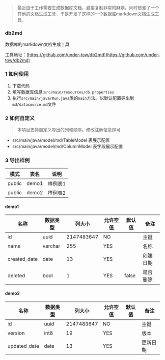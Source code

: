 > 最近由于工作需要生成数据库文档，直接复制非常的麻烦。同时借鉴了一个其他的文档生成工具，于是开发了这样的一个数据库markdown文档生成工具。

### db2md

数据库的markdown文档生成工具

工具地址：[https://github.com/under-tow/db2md](https://github.com/under-tow/db2md)

### 1 如何使用

1. 下载代码
2. 填写数据库信息:`src/main/resources/db.properties`
3. 执行`src/main/java/Run.java`类的`main`方法。以默认配置导出到`md/datasource.md`文件

### 2 如何自定义

> 本项目支持自定义导出的列和顺序。修改注解信息即可

- src/main/java/model/md/TableModel 表展示配置
- src/main/java/model/md/ColumnModel 表字段展示配置

### 3 导出样例



| 模式   | 表名  | 说明    |
| ------ | ----- | ------- |
| public | demo1 | 样例表1 |
| public | demo2 | 样例表2 |

#### demo1

| 名称         | 数据类型 | 列大小     | 允许空值 | 默认值 | 备注     |
| ------------ | -------- | ---------- | -------- | ------ | -------- |
| id           | uuid     | 2147483647 | NO       |        | 主键     |
| name         | varchar  | 255        | YES      |        | 名称     |
| created_date | date     | 13         | YES      |        | 创建日期 |
| deleted      | bool     | 1          | YES      | false  | 是否删除 |

#### demo2

| 名称         | 数据类型 | 列大小     | 允许空值 | 默认值 | 备注     |
| ------------ | -------- | ---------- | -------- | ------ | -------- |
| id           | uuid     | 2147483647 | NO       |        | 主键     |
| version      | int8     | 19         | YES      |        | 版本     |
| updated_date | date     | 13         | YES      |        | 更新日期 |



